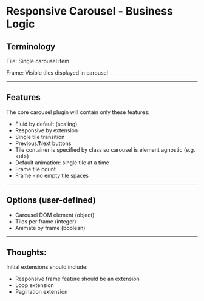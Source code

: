 # Responsive Carousel - Business Logic

## Terminology

Tile: Single carousel item

Frame: Visible tiles displayed in carousel

---

## Features

The core carousel plugin will contain only these features:

- Fluid by default (scaling)
- Responsive by extension
- Single tile transition
- Previous/Next buttons
- Tile container is specified by class so carousel is element agnostic (e.g. \<ul\>)
- Default animation: single tile at a time
- Frame tile count
- Frame - no empty tile spaces

---

## Options (user-defined)

- Carousel DOM element (object)
- Tiles per frame (integer)
- Animate by frame (boolean)

---

## Thoughts:

Initial extensions should include:

- Responsive frame feature should be an extension
- Loop extension
- Pagination extension
